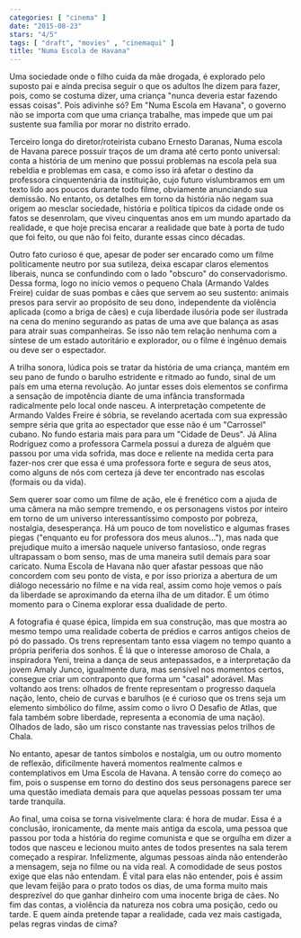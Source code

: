 ```yaml
---
categories: [ "cinema" ]
date: "2015-08-23"
stars: "4/5"
tags: [ "draft", "movies" , "cinemaqui" ]
title: "Numa Escola de Havana"
---
```

Uma sociedade onde o filho cuida da mãe drogada, é explorado pelo
suposto pai e ainda precisa seguir o que os adultos lhe dizem para fazer,
pois, como se costuma dizer, uma criança "nunca deveria estar fazendo
essas coisas". Pois adivinhe só? Em "Numa Escola em Havana", o governo
não se importa com que uma criança trabalhe, mas impede que um pai
sustente sua família por morar no distrito errado.

Terceiro longa do diretor/roteirista cubano Ernesto Daranas, Numa escola
de Havana parece possuir traços de um drama até certo ponto universal:
conta a história de um menino que possui problemas na escola pela
sua rebeldia e problemas em casa, e como isso irá afetar o destino da
professora cinquentenária da instituição, cujo futuro vislumbramos em
um texto lido aos poucos durante todo filme, obviamente anunciando sua
demissão. No entanto, os detalhes em torno da história não negam sua
origem ao mesclar sociedade, história e política típicos da cidade onde
os fatos se desenrolam, que viveu cinquentas anos em um mundo apartado
da realidade, e que hoje precisa encarar a realidade que bate à porta de
tudo que foi feito, ou que não foi feito, durante essas cinco décadas.

Outro fato curioso é que, apesar de poder ser encarado como um
filme politicamente neutro por sua sutileza, deixa escapar claros
elementos liberais, nunca se confundindo com o lado "obscuro" do
conservadorismo. Dessa forma, logo no início vemos o pequeno Chala
(Armando Valdes Freire) cuidar de suas pombas e cães que servem ao
seu sustento: animais presos para servir ao propósito de seu dono,
independente da violência aplicada (como a briga de cães) e cuja
liberdade ilusória pode ser ilustrada na cena do menino segurando as
patas de uma ave que balança as asas para atrair suas companheiras. Se
isso não tem relação nenhuma com a síntese de um estado autoritário
e explorador, ou o filme é ingênuo demais ou deve ser o espectador.

A trilha sonora, lúdica pois se tratar da história de uma criança,
mantém em seu pano de fundo o barulho estridente e ritmado ao fundo,
sinal de um país em uma eterna revolução. Ao juntar esses dois
elementos se confirma a sensação de impotência diante de uma infância
transformada radicalmente pelo local onde nasceu. A interpretação
competente de Armando Valdes Freire é sóbria, se revelando acertada
com sua expressão sempre séria que grita ao espectador que esse não
é um "Carrossel" cubano. No fundo estaria mais para para um "Cidade de
Deus". Já Alina Rodríguez como a professora Carmela possui a dureza de
alguém que passou por uma vida sofrida, mas doce e reliente na medida
certa para fazer-nos crer que essa é uma professora forte e segura de
seus atos, como alguns de nós com certeza já deve ter encontrado nas
escolas (formais ou da vida).

Sem querer soar como um filme de ação, ele é frenético com a ajuda
de uma câmera na mão sempre tremendo, e os personagens vistos por
inteiro em torno de um universo interessantíssimo composto por pobreza,
nostalgia, desesperança. Há um pouco de tom novelístico e algumas
frases piegas ("enquanto eu for professora dos meus alunos..."), mas
nada que prejudique muito a imersão naquele universo fantasioso, onde
regras ultrapassam o bom senso, mas de uma maneira sutil demais para
soar caricato. Numa Escola de Havana não quer afastar pessoas que não
concordem com seu ponto de vista, e por isso prioriza a abertura de um
diálogo necessário no filme e na vida real, assim como hoje vemos o
país da liberdade se aproximando da eterna ilha de um ditador. É um
ótimo momento para o Cinema explorar essa dualidade de perto.

A fotografia é quase épica, límpida em sua construção, mas que
mostra ao mesmo tempo uma realidade coberta de prédios e carros antigos
cheios de pó do passado. Os trens representam tanto essa viagem no tempo
quanto a própria periferia dos sonhos. É lá que o interesse amoroso
de Chala, a inspiradora Yeni, treina a dança de seus antepassados, e
a interpretação da jovem Amaly Junco, igualmente dura, mas sensível
nos momentos certos, consegue criar um contraponto que forma um "casal"
adorável. Mas voltando aos trens: olhados de frente representam o
progresso daquela nação, lento, cheio de curvas e barulhos (e é
curioso que os trens seja um elemento simbólico do filme, assim como o
livro O Desafio de Atlas, que fala também sobre liberdade, representa
a economia de uma nação). Olhados de lado, são um risco constante
nas travessias pelos trilhos de Chala.

No entanto, apesar de tantos símbolos e nostalgia, um ou outro momento de
reflexão, dificilmente haverá momentos realmente calmos e contemplativos
em Uma Escola de Havana. A tensão corre do começo ao fim, pois o
suspense em torno do destino dos seus personagens parece ser uma questão
imediata demais para que aquelas pessoas possam ter uma tarde tranquila.

Ao final, uma coisa se torna visivelmente clara: é hora de mudar. Essa
é a conclusão, ironicamente, da mente mais antiga da escola, uma pessoa
que passou por toda a história do regime comunista e que se orgulha
em dizer a todos que nasceu e lecionou muito antes de todos presentes
na sala terem começado a respirar. Infelizmente, algumas pessoas ainda
não entenderão a mensagem, seja no filme ou na vida real. A comodidade
de seus postos exige que elas não entendam. É vital para elas não
entender, pois é assim que levam feijão para o prato todos os dias,
de uma forma muito mais desprezível do que ganhar dinheiro com uma
inocente briga de cães. No fim das contas, a violência da natureza
nos cobra uma posição, cedo ou tarde. E quem ainda pretende tapar a
realidade, cada vez mais castigada, pelas regras vindas de cima?
